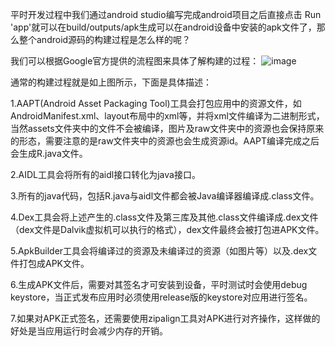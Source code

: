 平时开发过程中我们通过android studio编写完成android项目之后直接点击 Run 'app'就可以在build/outputs/apk生成可以在android设备中安装的apk文件了，那么整个android源码的构建过程是怎么样的呢？

我们可以根据Google官方提供的流程图来具体了解构建的过程：
![image](http://img.blog.csdn.net/20160204114932917)

通常的构建过程就是如上图所示，下面是具体描述：

1.AAPT(Android Asset Packaging Tool)工具会打包应用中的资源文件，如AndroidManifest.xml、layout布局中的xml等，并将xml文件编译为二进制形式，当然assets文件夹中的文件不会被编译，图片及raw文件夹中的资源也会保持原来的形态，需要注意的是raw文件夹中的资源也会生成资源id。AAPT编译完成之后会生成R.java文件。

2.AIDL工具会将所有的aidl接口转化为java接口。

3.所有的java代码，包括R.java与aidl文件都会被Java编译器编译成.class文件。

4.Dex工具会将上述产生的.class文件及第三库及其他.class文件编译成.dex文件（dex文件是Dalvik虚拟机可以执行的格式），dex文件最终会被打包进APK文件。

5.ApkBuilder工具会将编译过的资源及未编译过的资源（如图片等）以及.dex文件打包成APK文件。

6.生成APK文件后，需要对其签名才可安装到设备，平时测试时会使用debug keystore，当正式发布应用时必须使用release版的keystore对应用进行签名。

7.如果对APK正式签名，还需要使用zipalign工具对APK进行对齐操作，这样做的好处是当应用运行时会减少内存的开销。 
